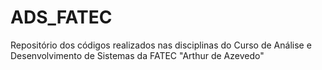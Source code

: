 # ADS_FATEC
Repositório dos códigos realizados nas disciplinas do Curso de Análise e Desenvolvimento de Sistemas da FATEC "Arthur de Azevedo" 
